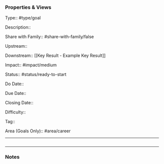 ### Properties & Views

Type:: #type/goal

Description::

Share with Family:: #share-with-family/false

Upstream::

Downstream:: [[Key Result - Example Key Result]]

Impact:: #impact/medium

Status:: #status/ready-to-start

Do Date::

Due Date::

Closing Date::

Difficulty::

Tag::

Area (Goals Only):: #area/career

---

```dataview
```

---

### Notes